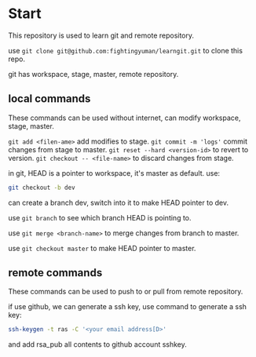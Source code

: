 # Start
This repository is used to learn git and remote repository.

use `git clone git@github.com:fightingyuman/learngit.git` to clone this repo.

git has workspace, stage, master, remote repository.

## local commands
These commands can be used without internet, can modify workspace, stage, master.

`git add <filen-ame>` add modifies to stage.
`git commit -m 'logs'` commit changes from stage to master.
`git reset --hard <version-id>` to revert to version.
`git checkout -- <file-name>` to discard changes from stage.

in git, HEAD is a pointer to workspace, it's master as default. use:
```sh
git checkout -b dev
```
can create a branch dev, switch into it to make HEAD pointer to dev.

use `git branch` to see which branch HEAD is pointing to.

use `git merge <branch-name>` to merge changes from branch to master.

use `git checkout master` to make HEAD pointer to master.

## remote commands
These commands can be used to push to or pull from remote repository.

if use github, we can generate a ssh key, use command to generate a ssh key:
```sh
ssh-keygen -t ras -C '<your email address[D>'
```
and add rsa_pub all contents to github account sshkey.
